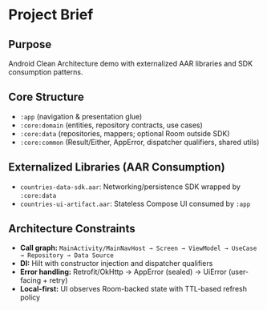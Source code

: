 # Project Brief

## Purpose
Android Clean Architecture demo with externalized AAR libraries and SDK consumption patterns.

## Core Structure
- `:app` (navigation & presentation glue)
- `:core:domain` (entities, repository contracts, use cases)
- `:core:data` (repositories, mappers; optional Room outside SDK)
- `:core:common` (Result/Either, AppError, dispatcher qualifiers, shared utils)

## Externalized Libraries (AAR Consumption)
- `countries-data-sdk.aar`: Networking/persistence SDK wrapped by `:core:data`
- `countries-ui-artifact.aar`: Stateless Compose UI consumed by `:app`

## Architecture Constraints
- **Call graph:** `MainActivity/MainNavHost → Screen → ViewModel → UseCase → Repository → Data Source`
- **DI:** Hilt with constructor injection and dispatcher qualifiers
- **Error handling:** Retrofit/OkHttp → AppError (sealed) → UiError (user-facing + retry)
- **Local-first:** UI observes Room-backed state with TTL-based refresh policy
